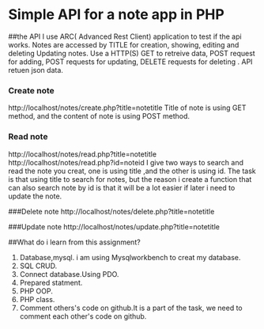 # Simple API for a note app in PHP

##the API
I use ARC( Advanced Rest Client) application to test if the api works.
Notes are accessed by TITLE for creation, showing, editing and deleting
Updating notes.
Use a HTTP(S) GET to retreive data, POST request for adding, POST requests for updating, DELETE requests for deleting .
API retuen json data.

### Create note

http://localhost/notes/create.php?title=notetitle
Title of note is using GET method, and the content of note is using POST method.

### Read note

http://localhost/notes/read.php?title=notetitle
http://localhost/notes/read.php?id=noteid
I give two ways to search and read the note you creat, one is using title ,and the other is using id.
The task is that using title to search for notes, but the reason i create a function that can also search note by id is that it will be a lot easier if later i need to update the note.

###Delete note
http://localhost/notes/delete.php?title=notetitle

###Update note
http://localhost/notes/update.php?title=notetitle

##What do i learn from this assignment?

1. Database,mysql. i am using Mysqlworkbench to creat my database.
1. SQL CRUD.
1. Connect database.Using PDO.
1. Prepared statment.
1. PHP OOP.
1. PHP class.
1. Comment others's code on github.It is a part of the task, we need to comment each other's code on github.
